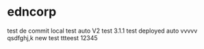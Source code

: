 # edncorp
test de commit local
test auto V2
test 3.1.1
test deployed auto vvvvv
qsdfghj,k
new test ttteest 12345